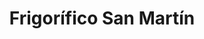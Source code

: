 ---
title: "Frigorífico San Martín"
url: /rafael-calzada/frigorifico-san-martin/
shop: carnicero
---